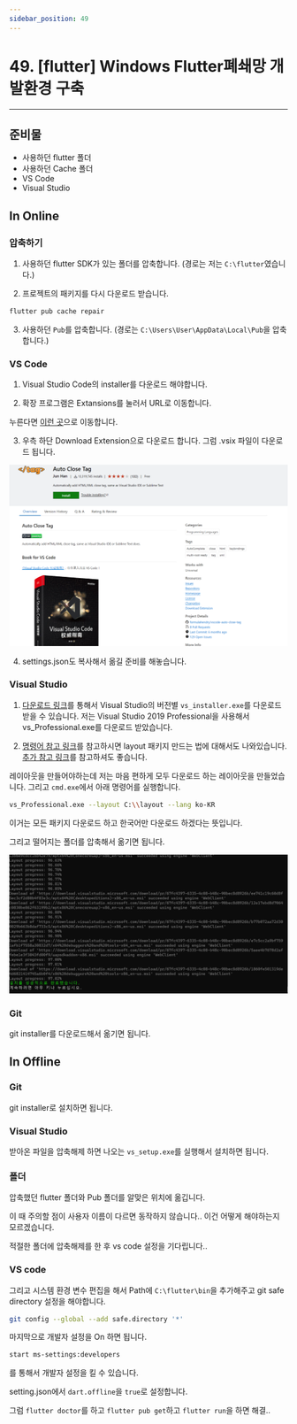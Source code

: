 ```yaml
---
sidebar_position: 49
---
```


# 49. [flutter] Windows Flutter폐쇄망 개발환경 구축
---

## 준비물

- 사용하던 flutter 폴더
- 사용하던 Cache 폴더
- VS Code
- Visual Studio


## In Online

### 압축하기

1. 사용하던 flutter SDK가 있는 폴더를 압축합니다. (경로는 저는 `C:\flutter`였습니다.)

2. 프로젝트의 패키지를 다시 다운로드 받습니다. 

```bash
flutter pub cache repair
```

3. 사용하던 `Pub`를 압축합니다. (경로는 `C:\Users\User\AppData\Local\Pub`을 압축합니다.)


### VS Code

1. Visual Studio Code의 installer를 다운로드 해야합니다.

2. 확장 프로그램은 Extansions를 눌러서 URL로 이동합니다.

누른다면 [이런 곳](https://marketplace.visualstudio.com/items?itemName=formulahendry.auto-close-tag)으로 이동합니다.

3. 우측 하단 Download Extension으로 다운로드 합니다. 그럼 .vsix 파일이 다운로드 됩니다.

![alt text](./img/49/image.png)

4. settings.json도 복사해서 옮길 준비를 해놓습니다.

### Visual Studio

1. [다운로드 링크](https://learn.microsoft.com/en-us/visualstudio/releases/2019/history)를 통해서 Visual Studio의 버전별 `vs_installer.exe`를 다운로드 받을 수 있습니다. 저는 Visual Studio 2019 Professional을 사용해서 vs_Professional.exe를 다운로드 받았습니다.

2. [명령어 참고 링크](https://learn.microsoft.com/ko-kr/visualstudio/install/create-an-offline-installation-of-visual-studio?view=vs-2022)를 참고하시면 layout 패키지 만드는 법에 대해서도 나와있습니다.
[추가 참고 링크](https://ella-devblog.tistory.com/251)를 참고하셔도 좋습니다.

레이아웃을 만들어야하는데 저는 마음 편하게 모두 다운로드 하는 레이아웃을 만들었습니다. 그리고 `cmd.exe`에서 아래 명령어를 실행합니다. 

```bash
vs_Professional.exe --layout C:\\layout --lang ko-KR
```

이거는 모든 패키지 다운로드 하고 한국어만 다운로드 하겠다는 뜻입니다.

그리고 떨어지는 폴더를 압축해서 옮기면 됩니다.

![alt text](./img/49/image2.png)

### Git

git installer를 다운로드해서 옮기면 됩니다.



## In Offline



### Git

git installer로 설치하면 됩니다.

### Visual Studio

받아온 파일을 압축해제 하면 나오는 `vs_setup.exe`를 실행해서 설치하면 됩니다.


### 폴더

압축했던 flutter 폴더와 Pub 폴더를 알맞은 위치에 옮깁니다.

이 때 주의할 점이 사용자 이름이 다르면 동작하지 않습니다.. 이건 어떻게 해야하는지 모르겠습니다.

적절한 폴더에 압축해제를 한 후 vs code 설정을 기다립니다..

### VS code
 

그리고 시스템 환경 변수 편집을 해서 Path에 `C:\flutter\bin`을 추가해주고 git safe directory 설정을 해야합니다.

```bash
git config --global --add safe.directory '*'
```

마지막으로 개발자 설정을 On 하면 됩니다.

```bash
start ms-settings:developers
```

를 통해서 개발자 설정을 킬 수 있습니다.

setting.json에서 `dart.offline`을 `true`로 설정합니다.

그럼 `flutter doctor`를 하고 `flutter pub get`하고 `flutter run`을 하면 해결..

